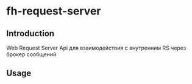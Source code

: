 # fh-request-server

## Introduction

Web Request Server Api для взаимодействия с внутренним RS через брокер сообщений

## Usage

